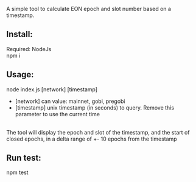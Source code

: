 A simple tool to calculate EON epoch and slot number based on a timestamp.

## Install:
Required: NodeJs <br/>
npm i <br/>

## Usage: 
node index.js [network] [timestamp] <br/>
- [network] can value: mainnet, gobi, pregobi <br/>
- [timestamp] unix timestamp (in seconds) to query. Remove this parameter to use the current time <br/><br/>

The tool will display the  epoch and slot of the timestamp, and the start of closed epochs, in a delta range of +- 10 epochs from the timestamp

## Run test:
npm test

